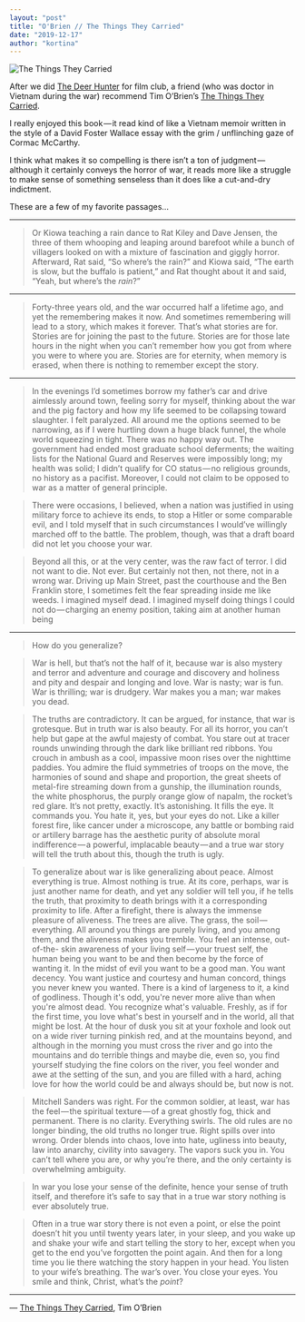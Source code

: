 ```yaml
---
layout: "post"
title: "O'Brien // The Things They Carried"
date: "2019-12-17"
author: "kortina"
---
```



![The Things They Carried](https://cdn-images-1.medium.com/max/600/0*K-9tu6s4vKh4fJ8f.jpg)

After we did [The Deer Hunter](http://oaklandfilmclub.com/posts/film-club-23-the-deer-hunter/) for film club, a friend (who was doctor in Vietnam during the war) recommend Tim O’Brien’s [The Things They Carried](https://www.amazon.com/Things-They-Carried-Tim-OBrien/dp/0618706410?tag=kortina0e-20).

I really enjoyed this book — it read kind of like a Vietnam memoir written in the style of a David Foster Wallace essay with the grim / unflinching gaze of Cormac McCarthy.

I think what makes it so compelling is there isn’t a ton of judgment — although it certainly conveys the horror of war, it reads more like a struggle to make sense of something senseless than it does like a cut-and-dry indictment.

These are a few of my favorite passages…

---

> Or Kiowa teaching a rain dance to Rat Kiley and Dave Jensen, the three of them whooping and leaping around barefoot while a bunch of villagers looked on with a mixture of fascination and giggly horror. Afterward, Rat said, “So where’s the rain?” and Kiowa said, “The earth is slow, but the buffalo is patient,” and Rat thought about it and said, “Yeah, but where’s the *rain*?”

---

> Forty-three years old, and the war occurred half a lifetime ago, and yet the remembering makes it now. And sometimes remembering will lead to a story, which makes it forever. That’s what stories are for. Stories are for joining the past to the future. Stories are for those late hours in the night when you can’t remember how you got from where you were to where you are. Stories are for eternity, when memory is erased, when there is nothing to remember except the story.

---

> In the evenings I’d sometimes borrow my father’s car and drive aimlessly around town, feeling sorry for myself, thinking about the war and the pig factory and how my life seemed to be collapsing toward slaughter. I felt paralyzed. All around me the options seemed to be narrowing, as if I were hurtling down a huge black funnel, the whole world squeezing in tight. There was no happy way out. The government had ended most graduate school deferments; the waiting lists for the National Guard and Reserves were impossibly long; my health was solid; I didn’t qualify for CO status — no religious grounds, no history as a pacifist. Moreover, I could not claim to be opposed to war as a matter of general principle.

> There were occasions, I believed, when a nation was justified in using military force to achieve its ends, to stop a Hitler or some comparable evil, and I told myself that in such circumstances I would’ve willingly marched off to the battle. The problem, though, was that a draft board did not let you choose your war.

> Beyond all this, or at the very center, was the raw fact of terror. I did not want to die. Not ever. But certainly not then, not there, not in a wrong war. Driving up Main Street, past the courthouse and the Ben Franklin store, I sometimes felt the fear spreading inside me like weeds. I imagined myself dead. I imagined myself doing things I could not do — charging an enemy position, taking aim at another human being

---

> How do you generalize?

> War is hell, but that’s not the half of it, because war is also mystery and terror and adventure and courage and discovery and holiness and pity and despair and longing and love. War is nasty; war is fun. War is thrilling; war is drudgery. War makes you a man; war makes you dead.

> The truths are contradictory. It can be argued, for instance, that war is grotesque. But in truth war is also beauty. For all its horror, you can’t help but gape at the awful majesty of combat. You stare out at tracer rounds unwinding through the dark like brilliant red ribbons. You crouch in ambush as a cool, impassive moon rises over the nighttime paddies. You admire the fluid symmetries of troops on the move, the harmonies of sound and shape and proportion, the great sheets of metal-fire streaming down from a gunship, the illumination rounds, the white phosphorus, the purply orange glow of napalm, the rocket’s red glare. It’s not pretty, exactly. It’s astonishing. It fills the eye. It commands you. You hate it, yes, but your eyes do not. Like a killer forest fire, like cancer under a microscope, any battle or bombing raid or artillery barrage has the aesthetic purity of absolute moral indifference — a powerful, implacable beauty — and a true war story will tell the truth about this, though the truth is ugly.

> To generalize about war is like generalizing about peace. Almost everything is true. Almost nothing is true. At its core, perhaps, war is just another name for death, and yet any soldier will tell you, if he tells the truth, that proximity to death brings with it a corresponding proximity to life. After a firefight, there is always the immense pleasure of aliveness. The trees are alive. The grass, the soil — everything. All around you things are purely living, and you among them, and the aliveness makes you tremble. You feel an intense, out-of-the- skin awareness of your living self — your truest self, the human being you want to be and then become by the force of wanting it. In the midst of evil you want to be a good man. You want decency. You want justice and courtesy and human concord, things you never knew you wanted. There is a kind of largeness to it, a kind of godliness. Though it&#39;s odd, you&#39;re never more alive than when you&#39;re almost dead. You recognize what&#39;s valuable. Freshly, as if for the first time, you love what&#39;s best in yourself and in the world, all that might be lost. At the hour of dusk you sit at your foxhole and look out on a wide river turning pinkish red, and at the mountains beyond, and although in the morning you must cross the river and go into the mountains and do terrible things and maybe die, even so, you find yourself studying the fine colors on the river, you feel wonder and awe at the setting of the sun, and you are filled with a hard, aching love for how the world could be and always should be, but now is not.

> Mitchell Sanders was right. For the common soldier, at least, war has the feel — the spiritual texture — of a great ghostly fog, thick and permanent. There is no clarity. Everything swirls. The old rules are no longer binding, the old truths no longer true. Right spills over into wrong. Order blends into chaos, love into hate, ugliness into beauty, law into anarchy, civility into savagery. The vapors suck you in. You can’t tell where you are, or why you’re there, and the only certainty is overwhelming ambiguity.

> In war you lose your sense of the definite, hence your sense of truth itself, and therefore it’s safe to say that in a true war story nothing is ever absolutely true.

> Often in a true war story there is not even a point, or else the point doesn’t hit you until twenty years later, in your sleep, and you wake up and shake your wife and start telling the story to her, except when you get to the end you’ve forgotten the point again. And then for a long time you lie there watching the story happen in your head. You listen to your wife’s breathing. The war’s over. You close your eyes. You smile and think, Christ, what’s the *point*?

---

— [The Things They Carried](https://www.amazon.com/Things-They-Carried-Tim-OBrien/dp/0618706410?tag=kortina0e-20), Tim O’Brien

